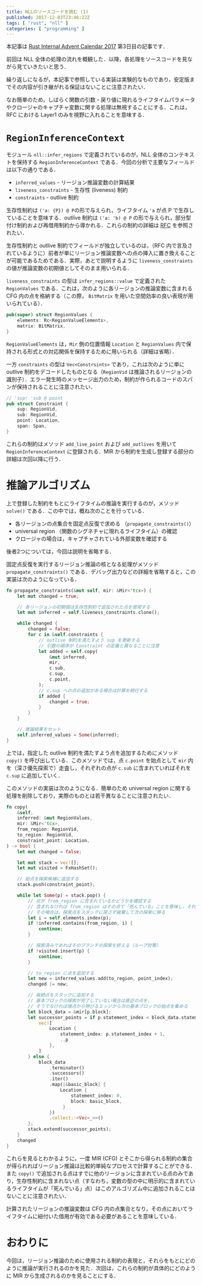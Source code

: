 ```yaml
---
title: NLLのソースコードを読む (1)
published: 2017-12-03T23:46:22Z
tags: [ "rust", "nll" ]
categories: [ "programming" ]
---
```


本記事は [Rust Internal Advent Calendar 2017][adc] 第3日目の記事です．

[adc]: https://qiita.com/advent-calendar/2017/rust-internal

前回は NLL 全体の処理の流れを概観した．以降，各処理をソースコードを見ながら見ていきたいと思う．

<!-- more -->

繰り返しになるが，本記事で参照している実装は実験的なものであり，安定版までその内容が引き継がれる保証はないことに注意されたい．

なお簡単のため，しばらく関数の引数・戻り値に現れるライフタイムパラメータやクロージャのキャプチャ変数に関する処理は無視することにする．これは，RFC における Layer1 のみを視野に入れることを意味する．

# `RegionInferenceContext`
モジュール `nll::infer_regions` で定義されているのが，NLL 全体のコンテキストを保持する `RegionInferenceContext` である．今回の分析で主要なフィールドは以下の通りである．

* `inferred_values` - リージョン推論変数の計算結果
* `liveness_constraints` - 生存性 (liveness) 制約
* `constraints` - outlive 制約

生存性制約は `('a: {P}) @ P`の形で与えられ，ライフタイム `'a` が点 P で生存していることを意味する．outlive 制約は `('a: 'b) @ P` の形で与えられ，部分型付け制約および再借用制約から導かれる．これらの制約の詳細は [RFC] を参照されたい．

[RFC]: https://ubnt-intrepid.github.io/blog/rfc-2094-ja

生存性制約と outlive 制約でフィールドが独立しているのは，（RFC 内で言及されているように）前者が単にリージョン推論変数への点の挿入に置き換えることが可能であるためである．実際，あとで説明するように `liveness_constraints` の値が推論変数の初期値としてそのまま用いられる．

`liveness_constraints` の型は `infer_regions::value` で定義された `RegionValues` である．これは，次のように各リージョンの推論変数に含まれる CFG 内の点を格納する（この際， `BitMatrix` を用いた空間効率の良い表現が用いられている）．

```rust
pub(super) struct RegionValues {
    elements: Rc<RegionValueElements>,
    matrix: BitMatrix,
}
```

`RegionValueElements` は，`Mir` 側の位置情報 `Location` と `RegionValues` 内で保持される形式との対応関係を保持するために用いられる（詳細は省略）．

一方 `constraints` の型は `Vec<Constrsints>` であり，これは次のように単に outlive 制約をデコードしたものとなる（`RegionVid` は推論されるリージョンの識別子）．エラー発生時のメッセージ出力のため，制約が作られるコードのスパンが保持されることに注意されたい．

```rust
// 'sup: 'sub @ point
pub struct Constraint {
    sup: RegionVid,
    sub: RegionVid,
    point: Location,
    span: Span,
}
```

これらの制約はメソッド `add_live_point` および `add_outlives` を用いて `RegionInferenceContext` に登録される．MIR から制約を生成し登録する部分の詳細は次回以降に行う．

# 推論アルゴリズム
上で登録した制約をもとにライフタイムの推論を実行するのが，メソッド `solve()` である．この中では，概ね次のことを行っている．

* 各リージョンの点集合を固定点反復で求める （`propagate_constraints()`）
* universal region （関数のシグネチャに現れるライフタイム）の確認
* クロージャの場合は，キャプチャされている外部変数を確認する

後者2つについては，今回は説明を省略する．

固定点反復を実行するリージョン推論の核となる処理がメソッド  `propagate_constraints()` である．デバッグ出力などの詳細を省略すると，この実装は次のようになっている．

```rust
fn propagate_constraints(&mut self, mir: &Mir<'tcx>) {
    let mut changed = true;

    // 各リージョンの初期値は生存性制約で追加された点を使用する
    let mut inferred = self.liveness_constraints.clone();

    while changed {
        changed = false;
        for c in &self.constraints {
            // outlive 制約を満たすよう sup を更新する
            // 引数の順序が Constraint の定義と異なることに注意
            let added = self.copy(
                &mut inferred,
                mir,
                c.sub,
                c.sup,
                c.point,
            );
            // c.sup への点の追加がある場合は計算を続行する
            if added {
                changed = true;
            }
        }
    }

    // 推論結果をセット
    self.inferred_values = Some(inferred);
}
```

上では，指定した outlive 制約を満たすよう点を追加するためにメソッド `copy()` を呼び出している．このメソッドでは，点 `c.point` を始点として `mir` 内を（深さ優先探索で）走査し，それぞれの点が `c.sub` に含まれていればそれを `c.sup` に追加していく．

このメソッドの実装は次のようになる．簡単のため universal region に関する処理を削除しており，実際のものとは若干異なることに注意されたい．

```rust
fn copy(
    &self,
    inferred: &mut RegionValues,
    mir: &Mir<'tcx>,
    from_region: RegionVid,
    to_region: RegionVid,
    constraint_point: Location,
) -> bool {
    let mut changed = false;

    let mut stack = vec![];
    let mut visited = FxHashSet();

    // 始点を探索候補に追加する
    stack.push(constraint_point);

    while let Some(p) = stack.pop() {
        // 点が from_region に含まれているかどうかを確認する
        // 含まれなければ from_region はその点で「死んでいる」ことを意味し，それ以降のフローを見る必要はない
        // その場合は，探索点をスタックに戻さず破棄して次の探索に移る
        let i = self.elements.index(p);
        if !inferred.contains(from_region, i) {
            continue;
        }

        // 探索済みであればそのブランチの探索を終える（ループ対策）
        if !visited.insert(p) {
            continue;
        }

        // to_region に点を追加する
        let new = inferred_values.add(to_region, point_index);
        changed |= new;

        // 後続点をスタックに追加する
        // 基本ブロックの探索が完了していない場合は直近の点を，
        // そうでなければ端点から伸びるエッジから次の基本ブロックの始点を集める
        let block_data = &mir[p.block];
        let successor_points = if p.statement_index < block_data.statements.len() {
            vec![
                Location {
                    statement_index: p.statement_index + 1,
                    ..p
                },
            ]
        } else {
            block_data
                .terminator()
                .successors()
                .iter()
                .map(|&basic_block| {
                    Location {
                        statement_index: 0,
                        block: basic_block,
                     }
                })
                .collect::<Vec<_>>()
        };
        stack.extend(successor_points);
    }
    changed
}
```

これらを見るとわかるように，一度 MIR (CFG) とそこから得られる制約の集合が得られればリージョン推論は比較的単純なプロセスで計算することができる．また `copy()` で追加される点はすでに他のリージョンに含まれている点のみであり，生存性制約に含まれない点（すなわち，変数の型の中に明示的に含まれているライフタイムが「死んでいる」点）はこのアルゴリズム中に追加されることはないことに注意されたい．

計算されたリージョンの推論変数は CFG 内の点集合となり，その点においてライフタイムに紐付いた借用が有効である必要があることを意味している．

# おわりに
今回は，リージョン推論のために使用される制約の表現と，それらをもとにどのように推論が実行されるのかを見た．次回は，これらの制約が具体的にどのように MIR から生成されるのかを見ることにする．